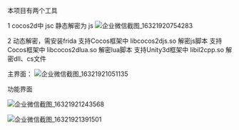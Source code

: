 本项目有两个工具

1 cocos2d中 jsc 静态解密为 js
![企业微信截图_16321920754283](https://user-images.githubusercontent.com/48267341/134103851-0a6cf023-1c36-4d4d-b67f-4fd1f6625f88.png)


2 动态解密，需安装frida
支持Cocos框架中 libcocos2djs.so 解密js脚本
支持Cocos框架中 libcocos2dlua.so 解密lua脚本
支持Unity3d框架中 libil2cpp.so 解密dll、cs文件

主界面：
![企业微信截图_16321921051135](https://user-images.githubusercontent.com/48267341/134103941-2be0727a-af45-49ef-af51-75b4b1d3ff59.png)

功能界面

![企业微信截图_16321921243568](https://user-images.githubusercontent.com/48267341/134103954-4a9642cf-b257-46a6-a6a1-37cf398ba52d.png)




![企业微信截图_16321921391501](https://user-images.githubusercontent.com/48267341/134103959-b66e347d-6723-4325-b038-486ece673174.png)

